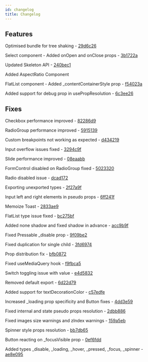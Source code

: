 ```yaml
---
id: changelog
title: Changelog
---
```


## Features

Optimised bundle for tree shaking - [29d6c26](https://github.com/GeekyAnts/NativeBase/commit/29d6c26bf94ef3e610aa19e7289dd904967969aa)

Select component - Added onOpen and onClose props - [3b1722a](https://github.com/GeekyAnts/NativeBase/commit/3b1722a81c78583cf517f4929d76e16f290f01eb)

Updated Skeleton API - [240bec1](https://github.com/GeekyAnts/NativeBase/commit/240bec180fb0890499bfe8f3c4cfe119d3136b77)

Added AspectRatio Component

FlatList component - Added \_contentContainerStyle prop - [f54023a](https://github.com/GeekyAnts/NativeBase/commit/f54023a414a6c46e3612286a37569994177eb02a)

Added support for debug prop in usePropResolution - [6c3ee26](https://github.com/GeekyAnts/NativeBase/commit/6c3ee262334847561b8c86f90e0e4f36697d7ffc)

## Fixes

Checkbox performance improved - [82286d9](https://github.com/GeekyAnts/NativeBase/commit/82286d992134477a99f320eb067497f89cf633f9)

RadioGroup performance improved - [5915139](https://github.com/GeekyAnts/NativeBase/commit/591513997b45022e96fb2d4c83196f911645b453)

Custom breakpoints not working as expected - [d434219](https://github.com/GeekyAnts/NativeBase/commit/d434219625a724d99b9e60fe800bf7481699b01b)

Input overflow issues fixed - [3294c9f](https://github.com/GeekyAnts/NativeBase/commit/3294c9fc142d1218c95a4ae49a2c4e412ae35601)

Slide performance improved - [08eaabb](https://github.com/GeekyAnts/NativeBase/commit/08eaabb1a21458c7d7b3464b414f5ccf31d0c662)

FormControl disabled on RadioGroup fixed - [5023320](https://github.com/GeekyAnts/NativeBase/commit/5023320d034c835e96753372f45b48b022a5aec7)

Radio disabled issue - [dcad172](https://github.com/GeekyAnts/NativeBase/commit/dcad172ad1413995675c86855a0f365cd5ad91e9)

Exporting unexported types - [2f27a9f](https://github.com/GeekyAnts/NativeBase/commit/2f27a9fc40f3e787b9c033755a12e3689068a3b1)

Input left and right elements in pseudo props - [6ff241f](https://github.com/GeekyAnts/NativeBase/pull/4161)

Memoize Toast - [2833ae9](https://github.com/GeekyAnts/NativeBase/commit/2833ae95ba194fa73b5aabfddc84a0ad57f22e35)

FlatList type issue fixed - [bc275bf](https://github.com/GeekyAnts/NativeBase/commit/bc275bf5a9be81758d4bc5163299f2bb3ab2fc06)

Added none shadow and fixed shadow in advance - [acc9b9f](https://github.com/GeekyAnts/NativeBase/commit/acc9b9fb4fbedaf25ea68a976e20bbf219c0328a)

Fixed Pressable \_disable prop - [9f09be2](https://github.com/GeekyAnts/NativeBase/commit/9f09be2bcc291c4cf833d99e8cba9802870cf1ba)

Fixed duplication for single child - [3fd6974](https://github.com/GeekyAnts/NativeBase/commit/3fd69746f5971e43c781536534e16638d15e6656)

Prop distribution fix - [bfb0872](https://github.com/GeekyAnts/NativeBase/commit/bfb08727a3da06c62b94c6503e5e05d5c3c7e5d3)

Fixed useMediaQuery hook - [f9fbca5](https://github.com/GeekyAnts/NativeBase/commit/f9fbca53a9039d470f6d11511a4660a13cc37dbc)

Switch toggling issue with value - [e4d5832](https://github.com/GeekyAnts/NativeBase/commit/e4d5832ff553fc41104295e0e7639a184e1c9988)

Removed default export - [6d22d79](https://github.com/GeekyAnts/NativeBase/commit/6d22d794a85bfb748cc7fc338e7d09df21dcff59)

Added support for textDecorationColor - [c57edfe](https://github.com/GeekyAnts/NativeBase/commit/c57edfee0541beb23febebecdb05e05af5590ae6)

Increased \_loading prop specificity and Button fixes - [4dd3e59](https://github.com/GeekyAnts/NativeBase/commit/4dd3e5973e32f6038002aef85959d4c83a683d1b)

Fixed internal and state pseudo props resolution - [2dbb886](https://github.com/GeekyAnts/NativeBase/commit/2dbb886191d3f43842c9d028775f79da6f963766)

Fixed images size warnings and zIndex warnings - [159a5eb](https://github.com/GeekyAnts/NativeBase/commit/159a5ebfa6bb2ae90e348998d2b644a495e174dc)

Spinner style props resolution - [bb7db65](https://github.com/GeekyAnts/NativeBase/commit/bb7db6552395adf316a6111965e3a0a05f372967)

Button reacting on \_focusVisible prop - [0ef6fdd](https://github.com/GeekyAnts/NativeBase/commit/0ef6fdd246bf295daef3305526096a8834f32b04)

Added types \_disable, \_loading, \_hover, \_pressed, \_focus, \_spinner - [ae8e095](https://github.com/GeekyAnts/NativeBase/commit/ae8e095808996455cc3f9529c57ecacf3cc19deb)
